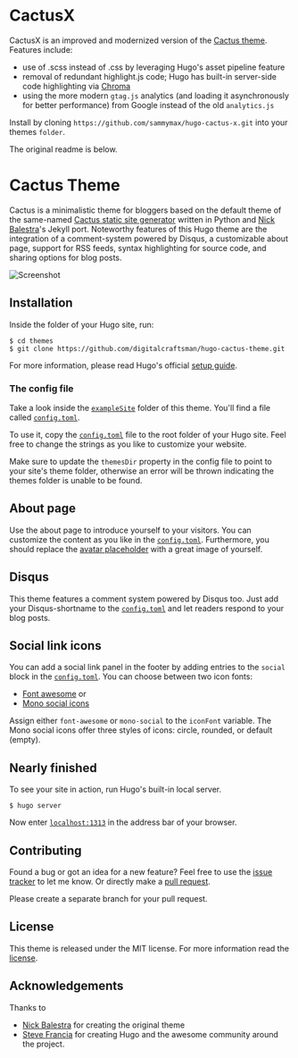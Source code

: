 # CactusX

CactusX is an improved and modernized version of the [Cactus theme](https://github.com/digitalcraftsman/hugo-cactus-theme). Features include:

* use of .scss instead of .css by leveraging Hugo's asset pipeline feature
* removal of redundant highlight.js code; Hugo has built-in server-side code highlighting via [Chroma](https://gohugo.io/content-management/syntax-highlighting/)
* using the more modern `gtag.js` analytics (and loading it asynchronously for better performance) from Google instead of the old `analytics.js`

Install by cloning `https://github.com/sammymax/hugo-cactus-x.git` into your themes `folder`.

The original readme is below.

# Cactus Theme

Cactus is a minimalistic theme for bloggers based on the default theme of the same-named [Cactus static site generator](//github.com/koenbok/Cactus) written in Python and [Nick Balestra](//github.com/nickbalestra/kactus)'s Jekyll port. Noteworthy features of this Hugo theme are the integration of a comment-system powered by Disqus, a customizable about page, support for RSS feeds, syntax highlighting for source code, and sharing options for blog posts.


![Screenshot](https://raw.githubusercontent.com/digitalcraftsman/hugo-cactus-theme/dev/images/screenshot.png)


## Installation

Inside the folder of your Hugo site, run:

    $ cd themes
    $ git clone https://github.com/digitalcraftsman/hugo-cactus-theme.git

For more information, please read Hugo's official [setup guide](//gohugo.io/overview/installing/).

### The config file

Take a look inside the [`exampleSite`](//github.com/digitalcraftsman/hugo-cactus-theme/tree/dev/exampleSite) folder of this theme. You'll find a file called [`config.toml`](//github.com/digitalcraftsman/hugo-cactus-theme/blob/dev/exampleSite/config.toml).

To use it, copy the [`config.toml`](//github.com/digitalcraftsman/hugo-cactus-theme/blob/dev/exampleSite/config.toml) file to the root folder of your Hugo site. Feel free to change the strings as you like to customize your website.

Make sure to update the `themesDir` property in the config file to point to your site's theme folder, otherwise an error will be thrown indicating the themes folder is unable to be found.

## About page

Use the about page to introduce yourself to your visitors. You can customize the content as you like in the [`config.toml`](//github.com/digitalcraftsman/hugo-cactus-theme/blob/dev/exampleSite/config.toml). Furthermore, you should replace the [avatar placeholder](//github.com/digitalcraftsman/hugo-cactus-theme/blob/master/static/images/avatar.png) with a great image of yourself.

## Disqus

This theme features a comment system powered by Disqus too. Just add your Disqus-shortname to the [`config.toml`](//github.com/digitalcraftsman/hugo-cactus-theme/blob/dev/exampleSite/config.toml) and let readers respond to your blog posts.

## Social link icons

You can add a social link panel in the footer by adding entries to the `social` block in the [`config.toml`](//github.com/digitalcraftsman/hugo-cactus-theme/blob/dev/exampleSite/config.toml). You can choose between two icon fonts:

- [Font awesome](https://fortawesome.github.io/Font-Awesome/) or
- [Mono social icons](https://github.com/drinchev/monosocialiconsfont)

Assign either `font-awesome` or `mono-social` to the `iconFont` variable. The Mono social icons offer three styles of icons: circle, rounded, or default (empty).

## Nearly finished

To see your site in action, run Hugo's built-in local server.

    $ hugo server

Now enter [`localhost:1313`](http://localhost:1313) in the address bar of your browser.


## Contributing

Found a bug or got an idea for a new feature? Feel free to use the [issue tracker](//github.com/digitalcraftsman/hugo-cactus-theme/issues) to let me know. Or directly make a [pull request](//github.com/digitalcraftsman/hugo-cactus-theme/pulls).

Please create a separate branch for your pull request.


## License

This theme is released under the MIT license. For more information read the [license](//github.com/digitalcraftsman/hugo-cactus-theme/blob/dev/LICENSE.md).


## Acknowledgements

Thanks to

- [Nick Balestra](//github.com/nickbalestra/kactus) for creating the original theme
- [Steve Francia](//github.com/spf13) for creating Hugo and the awesome community around the project.
